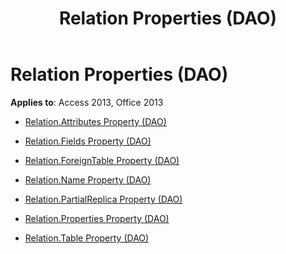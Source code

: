 ﻿---
title: Relation Properties (DAO)
TOCTitle: Properties
ms:assetid: 1dbd0b17-acbb-4de4-97a0-395efc61f31c
ms:mtpsurl: https://msdn.microsoft.com/library/Dn123943(v=office.15)
ms:contentKeyID: 52071582
ms.date: 09/18/2015
mtps_version: v=office.15
---

# Relation Properties (DAO)


**Applies to**: Access 2013, Office 2013



  - [Relation.Attributes Property (DAO)](relation-attributes-property-dao.md)

  - [Relation.Fields Property (DAO)](relation-fields-property-dao.md)

  - [Relation.ForeignTable Property (DAO)](relation-foreigntable-property-dao.md)

  - [Relation.Name Property (DAO)](relation-name-property-dao.md)

  - [Relation.PartialReplica Property (DAO)](relation-partialreplica-property-dao.md)

  - [Relation.Properties Property (DAO)](relation-properties-property-dao.md)

  - [Relation.Table Property (DAO)](relation-table-property-dao.md)

